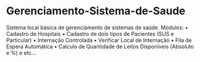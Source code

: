 # Gerenciamento-Sistema-de-Saude
Sistema local básica de gerenciamento de sistemas de saúde.
Módulos:
• Cadastro de Hospitais
• Cadastro de dois tipos de Pacientes (SUS e Particular)
• Internação Controlada
• Verificar Local de Internação
• Fila de Espera Automática
• Calculo de Quantidade de Leitos Disponíveis (Absoluto e %)
e etc...
